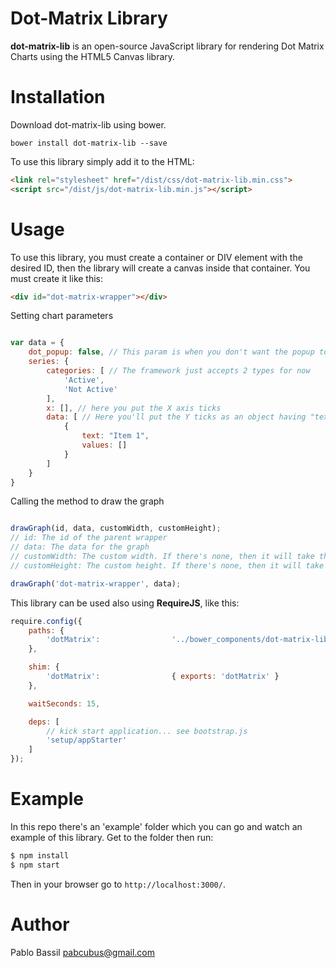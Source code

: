 # Dot-Matrix Library

**dot-matrix-lib** is an open-source JavaScript library for rendering Dot Matrix Charts using the HTML5 Canvas library.

# Installation

Download dot-matrix-lib using bower.

```
bower install dot-matrix-lib --save
```

To use this library simply add it to the HTML:

``` html
<link rel="stylesheet" href="/dist/css/dot-matrix-lib.min.css">
<script src="/dist/js/dot-matrix-lib.min.js"></script>
```

# Usage

To use this library, you must create a container or DIV element with the desired ID, then the library will create a canvas inside that container. You must create it like this:

```html
<div id="dot-matrix-wrapper"></div>
```

Setting chart parameters
```javascript

var data = {
	dot_popup: false, // This param is when you don't want the popup to show on each point.
	series: {
		categories: [ // The framework just accepts 2 types for now
			'Active',
			'Not Active'
		],
		x: [], // here you put the X axis ticks
		data: [ // Here you'll put the Y ticks as an object having "text" and "values" as properties. Also the values should be the same length as the X ticks. For the values it'll only accept booleans, so for example: values: [true,true,true,false,false].
			{
				text: "Item 1",
				values: []
			}
		]
	}
}

```

Calling the method to draw the graph
```javascript

drawGraph(id, data, customWidth, customHeight);
// id: The id of the parent wrapper
// data: The data for the graph
// customWidth: The custom width. If there's none, then it will take the parent's width
// customHeight: The custom height. If there's none, then it will take the parent's height

drawGraph('dot-matrix-wrapper', data);

```

This library can be used also using **RequireJS**, like this:
```javascript
require.config({
	paths: {
		'dotMatrix':				'../bower_components/dot-matrix-lib/dist/dot-matrix-lib'
	},

	shim: {
		'dotMatrix':				{ exports: 'dotMatrix' }
	},

	waitSeconds: 15,

	deps: [
		// kick start application... see bootstrap.js
		'setup/appStarter'
	]
});
```

# Example

In this repo there's an 'example' folder which you can go and watch an example of this library. Get to the folder then run:
```sh
$ npm install
$ npm start
```
Then in your browser go to `http://localhost:3000/`.

# Author

Pablo Bassil
pabcubus@gmail.com
